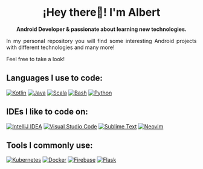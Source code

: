 <p align="center" width="300">
   <h1 align="center">¡Hey there👋! I'm Albert</h1>
</p>
<p align="center"><strong>Android Developer & passionate about learning new technologies.</strong></p>
<p align="justify">In my personal repository you will find some interesting Android projects with different technologies and many more!</strong></p>  
<p align="justify">Feel free to take a look!</strong></p>


<h2 align="left">Languages I use to code:</h2>

[![Kotlin](https://img.shields.io/badge/Kotlin-%237F52FF.svg?style=for-the-badge&logo=kotlin&logoColor=white&labelColor=101010)]()
[![Java](https://img.shields.io/badge/Java-%23ED8B00.svg?style=for-the-badge&logo=openjdk&logoColor=white&labelColor=101010)]()
[![Scala](https://img.shields.io/badge/Scala-%23DC322F.svg?style=for-the-badge&logo=scala&logoColor=white&labelColor=101010)]()
[![Bash](https://img.shields.io/badge/Bash-4EAA25?style=for-the-badge&logo=gnubash&logoColor=fff&labelColor=101010)]()
[![Python](https://img.shields.io/badge/Python-yellow?style=for-the-badge&logo=python&logoColor=white&labelColor=101010)]()

<h2 align="left">IDEs I like to code on:</h2>

[![IntelliJ IDEA](https://img.shields.io/badge/IntelliJIDEA-000000.svg?style=for-the-badge&logo=intellij-idea&logoColor=white&labelColor=101010)]()
[![Visual Studio Code](https://custom-icon-badges.demolab.com/badge/Visual%20Studio%20Code-0078d7.svg?style=for-the-badge&logo=vsc&logoColor=white&labelColor=101010)]()
[![Sublime Text](https://img.shields.io/badge/Sublime%20Text-%23575757.svg?style=for-the-badge&logo=sublime-text&logoColor=important&labelColor=101010)]()
[![Neovim](https://img.shields.io/badge/Neovim-57A143?style=for-the-badge&logo=neovim&logoColor=fff&labelColor=101010)]()

<h2 align="left">Tools I commonly use:</h2>

[![Kubernetes](https://img.shields.io/badge/Kubernetes-326CE5?style=for-the-badge&logo=kubernetes&logoColor=fff&labelColor=101010)]()
[![Docker](https://img.shields.io/badge/Docker-2496ED?style=for-the-badge&logo=docker&logoColor=fff&labelColor=101010)]()
[![Firebase](https://img.shields.io/badge/Firebase-039BE5?style=for-the-badge&logo=Firebase&logoColor=white&labelColor=101010)]()
[![Flask](https://img.shields.io/badge/Flask-000?style=for-the-badge&logo=flask&logoColor=fff&labelColor=101010)]()
